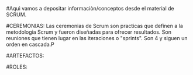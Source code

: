 #Aquì vamos a depositar informaciòn/conceptos desde el material de SCRUM.


#CEREMONIAS: Las ceremonias de Scrum son practicas que definen a la metodologia Scrum y fueron diseñadas para ofrecer resultados. Son reuniones que tienen lugar en las iteraciones o "sprints". Son 4 y siguen un orden en cascada.P




#ARTEFACTOS:




#ROLES:
